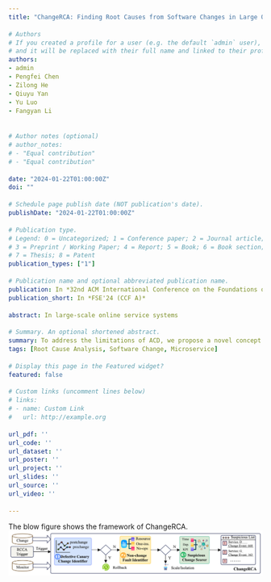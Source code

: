 ```yaml
---
title: "ChangeRCA: Finding Root Causes from Software Changes in Large Online Systems"

# Authors
# If you created a profile for a user (e.g. the default `admin` user), write the username (folder name) here 
# and it will be replaced with their full name and linked to their profile.
authors:
- admin
- Pengfei Chen
- Zilong He
- Qiuyu Yan
- Yu Luo
- Fangyan Li


# Author notes (optional)
# author_notes:
# - "Equal contribution"
# - "Equal contribution"

date: "2024-01-22T01:00:00Z"
doi: ""

# Schedule page publish date (NOT publication's date).
publishDate: "2024-01-22T01:00:00Z"

# Publication type.
# Legend: 0 = Uncategorized; 1 = Conference paper; 2 = Journal article;
# 3 = Preprint / Working Paper; 4 = Report; 5 = Book; 6 = Book section;
# 7 = Thesis; 8 = Patent
publication_types: ["1"]

# Publication name and optional abbreviated publication name.
publication: In *32nd ACM International Conference on the Foundations of Software Engineering*
publication_short: In *FSE'24 (CCF A)*

abstract: In large-scale online service systems

# Summary. An optional shortened abstract.
summary: To address the limitations of ACD, we propose a novel concept called root cause change analysis (RCCA) to identify the underlying root causes of change inducing incidents. 
tags: [Root Cause Analysis, Software Change, Microservice]

# Display this page in the Featured widget?
featured: false

# Custom links (uncomment lines below)
# links:
# - name: Custom Link
#   url: http://example.org

url_pdf: ''
url_code: ''
url_dataset: ''
url_poster: ''
url_project: ''
url_slides: ''
url_source: ''
url_video: ''

---
```

The blow figure shows the framework of ChangeRCA.
![ChangeRCA Framework](./changerca24.jpg)
